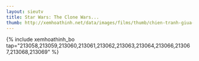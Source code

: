 ```yaml
---
layout: sieutv
title: Star Wars: The Clone Wars...
thumb: http://xemhoathinh.net/data/images/films/thumb/chien-tranh-giua-cac-vi-sao-cuoc-chien-vo-tinh-phan-4-star-wars-the-clone-wars-4-2011.jpg
---
```

{% include xemhoathinh_bo tap="213058,213059,213060,213061,213062,213063,213064,213066,213067,213068,213069" %} 
